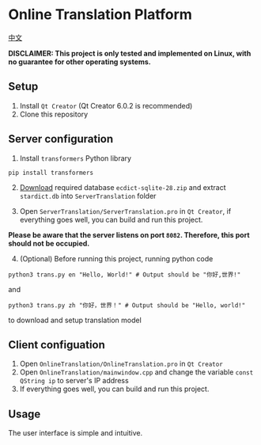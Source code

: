 # Online Translation Platform
[中文](README-ZH.md)

**DISCLAIMER: This project is only tested and implemented on Linux, with no guarantee for other operating systems.**
## Setup
1. Install `Qt Creator` (Qt Creator 6.0.2 is recommended)
2. Clone this repository

## Server configuration
1. Install `transformers` Python library 
```shell
pip install transformers
```
2. [Download](https://github.com/skywind3000/ECDICT/releases/tag/1.0.28) required database `ecdict-sqlite-28.zip` and extract `stardict.db` into `ServerTranslation` folder

3. Open `ServerTranslation/ServerTranslation.pro` in `Qt Creator`, if everything goes well, you can build and run this project. 

**Please be aware that the server listens on port `8082`. Therefore, this port should not be occupied.**

4. (Optional) Before running this project, running python code
```shell
python3 trans.py en "Hello, World!" # Output should be "你好,世界!"
```
and
```shell
python3 trans.py zh "你好，世界！" # Output should be "Hello, world!"
```
to download and setup translation model

## Client configuation
1. Open `OnlineTranslation/OnlineTranslation.pro` in `Qt Creator`
2. Open `OnlineTranslation/mainwindow.cpp` and change the variable `const QString ip` to server's IP address
3. If everything goes well, you can build and run this project.

## Usage

The user interface is simple and intuitive.